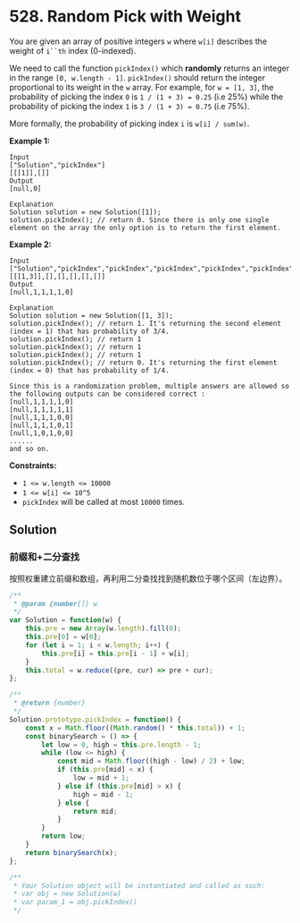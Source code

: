 # 528. Random Pick with Weight

You are given an array of positive integers `w` where `w[i]` describes the weight of `i``th` index (0-indexed).

We need to call the function `pickIndex()` which **randomly** returns an integer in the range `[0, w.length - 1]`. `pickIndex()` should return the integer proportional to its weight in the `w` array. For example, for `w = [1, 3]`, the probability of picking the index `0` is `1 / (1 + 3) = 0.25` (i.e 25%) while the probability of picking the index `1` is `3 / (1 + 3) = 0.75` (i.e 75%).

More formally, the probability of picking index `i` is `w[i] / sum(w)`.

 

**Example 1:**

```
Input
["Solution","pickIndex"]
[[[1]],[]]
Output
[null,0]

Explanation
Solution solution = new Solution([1]);
solution.pickIndex(); // return 0. Since there is only one single element on the array the only option is to return the first element.
```

**Example 2:**

```
Input
["Solution","pickIndex","pickIndex","pickIndex","pickIndex","pickIndex"]
[[[1,3]],[],[],[],[],[]]
Output
[null,1,1,1,1,0]

Explanation
Solution solution = new Solution([1, 3]);
solution.pickIndex(); // return 1. It's returning the second element (index = 1) that has probability of 3/4.
solution.pickIndex(); // return 1
solution.pickIndex(); // return 1
solution.pickIndex(); // return 1
solution.pickIndex(); // return 0. It's returning the first element (index = 0) that has probability of 1/4.

Since this is a randomization problem, multiple answers are allowed so the following outputs can be considered correct :
[null,1,1,1,1,0]
[null,1,1,1,1,1]
[null,1,1,1,0,0]
[null,1,1,1,0,1]
[null,1,0,1,0,0]
......
and so on.
```

 

**Constraints:**

- `1 <= w.length <= 10000`
- `1 <= w[i] <= 10^5`
- `pickIndex` will be called at most `10000` times.

## Solution

### 前缀和+二分查找

按照权重建立前缀和数组，再利用二分查找找到随机数位于哪个区间（左边界）。

```js
/**
 * @param {number[]} w
 */
var Solution = function(w) {
    this.pre = new Array(w.length).fill(0);
    this.pre[0] = w[0];
    for (let i = 1; i < w.length; i++) {
        this.pre[i] = this.pre[i - 1] + w[i];
    }
    this.total = w.reduce((pre, cur) => pre + cur);
};

/**
 * @return {number}
 */
Solution.prototype.pickIndex = function() {
    const x = Math.floor((Math.random() * this.total)) + 1;
    const binarySearch = () => {
        let low = 0, high = this.pre.length - 1;
        while (low <= high) {
            const mid = Math.floor((high - low) / 2) + low;
            if (this.pre[mid] < x) {
                low = mid + 1;
            } else if (this.pre[mid] > x) {
                high = mid - 1;
            } else {
                return mid;
            }
        }
        return low;
    }
    return binarySearch(x);
};

/**
 * Your Solution object will be instantiated and called as such:
 * var obj = new Solution(w)
 * var param_1 = obj.pickIndex()
 */
```

